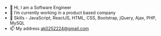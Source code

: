 - 👋 Hi, I am a Software Engineer
- 🌱 I’m currently working in a product based company
- 👀 Skills - JavaScript, ReactJS, HTML, CSS, Bootstrap, jQuery, Ajax, PHP, MySQL
- 📫 My address ak0252224@gmail.com

<!---
aryan800/aryan800 is a ✨ special ✨ repository because its `README.md` (this file) appears on your GitHub profile.
You can click the Preview link to take a look at your changes.
--->
